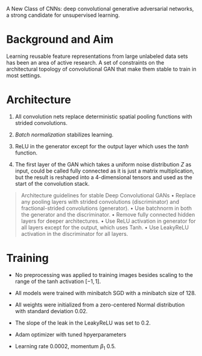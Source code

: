 A New Class of CNNs: deep convolutional generative adversarial networks, a strong candidate for unsupervised learning.

# Background and Aim

Learning reusable feature representations from large unlabeled data sets has been an area of active research. A set of constraints on the architectural topology of convolutional GAN that make them stable to train in most settings.

# Architecture 

1. All convolution nets replace deterministic spatial pooling functions with strided convolutions.

2. _Batch normalization_ stabilizes learning.

3. ReLU in the generator except for the output layer which uses the $tanh$ function.

4. The first layer of the GAN which takes a uniform noise distribution $Z$ as input, could be called fully connected as it is just a matrix multiplication, but the result is reshaped into a 4-dimensional tensors and used as the start of the convolution stack.

> Architecture guidelines for stable Deep Convolutional GANs
> • Replace any pooling layers with strided convolutions (discriminator) and fractional-strided convolutions (generator).
> • Use batchnorm in both the generator and the discriminator. 
> • Remove fully connected hidden layers for deeper architectures. 
> • Use ReLU activation in generator for all layers except for the output, which uses Tanh. 
> • Use LeakyReLU activation in the discriminator for all layers.

# Training

- No preprocessing was applied to training images besides scaling to the range of the tanh activation $[-1, 1]$.

- All models were trained with minibatch SGD with a minibatch size of 128.

- All weights were initialized from a zero-centered Normal distribution with standard deviation $0.02$.

- The slope of the leak in the LeakyReLU was set to 0.2.

- Adam optimizer with tuned hpyerparameters

- Learning rate 0.0002, momentum $\beta_{1}$ 0.5.


